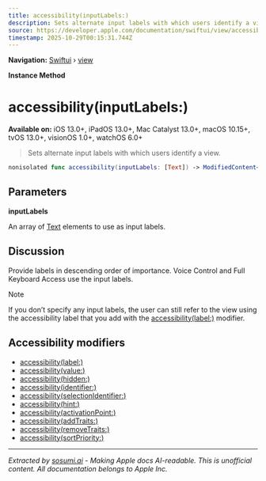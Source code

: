 ```yaml
---
title: accessibility(inputLabels:)
description: Sets alternate input labels with which users identify a view.
source: https://developer.apple.com/documentation/swiftui/view/accessibility(inputlabels:)
timestamp: 2025-10-29T00:15:31.744Z
---
```


**Navigation:** [Swiftui](/documentation/swiftui) › [view](/documentation/swiftui/view)

**Instance Method**

# accessibility(inputLabels:)

**Available on:** iOS 13.0+, iPadOS 13.0+, Mac Catalyst 13.0+, macOS 10.15+, tvOS 13.0+, visionOS 1.0+, watchOS 6.0+

> Sets alternate input labels with which users identify a view.

```swift
nonisolated func accessibility(inputLabels: [Text]) -> ModifiedContent<Self, AccessibilityAttachmentModifier>
```

## Parameters

**inputLabels**

An array of [Text](/documentation/swiftui/text) elements to use as input labels.



## Discussion

Provide labels in descending order of importance. Voice Control and Full Keyboard Access use the input labels.

> [!NOTE]
> If you don’t specify any input labels, the user can still refer to the view using the accessibility label that you add with the [accessibility(label:)](/documentation/swiftui/view/accessibility(label:)) modifier.

## Accessibility modifiers

- [accessibility(label:)](/documentation/swiftui/view/accessibility(label:))
- [accessibility(value:)](/documentation/swiftui/view/accessibility(value:))
- [accessibility(hidden:)](/documentation/swiftui/view/accessibility(hidden:))
- [accessibility(identifier:)](/documentation/swiftui/view/accessibility(identifier:))
- [accessibility(selectionIdentifier:)](/documentation/swiftui/view/accessibility(selectionidentifier:))
- [accessibility(hint:)](/documentation/swiftui/view/accessibility(hint:))
- [accessibility(activationPoint:)](/documentation/swiftui/view/accessibility(activationpoint:))
- [accessibility(addTraits:)](/documentation/swiftui/view/accessibility(addtraits:))
- [accessibility(removeTraits:)](/documentation/swiftui/view/accessibility(removetraits:))
- [accessibility(sortPriority:)](/documentation/swiftui/view/accessibility(sortpriority:))

---

*Extracted by [sosumi.ai](https://sosumi.ai) - Making Apple docs AI-readable.*
*This is unofficial content. All documentation belongs to Apple Inc.*
